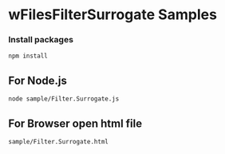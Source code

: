 # wFilesFilterSurrogate Samples

### Install packages
```npm install```

## For Node.js
```node sample/Filter.Surrogate.js```

## For Browser open html file
```sample/Filter.Surrogate.html```